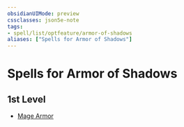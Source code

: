 ```yaml
---
obsidianUIMode: preview
cssclasses: json5e-note
tags:
- spell/list/optfeature/armor-of-shadows
aliases: ["Spells for Armor of Shadows"]
---
```

# Spells for Armor of Shadows

## 1st Level

- [Mage Armor](mage-armor "PHB")